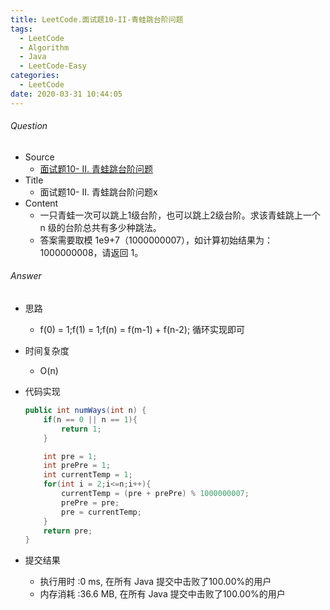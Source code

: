 ```yaml
---
title: LeetCode.面试题10-II-青蛙跳台阶问题
tags:
  - LeetCode
  - Algorithm
  - Java
  - LeetCode-Easy
categories:
  - LeetCode
date: 2020-03-31 10:44:05
---
```

###### Question
- Source
	- [面试题10- II. 青蛙跳台阶问题]() 
- Title
	- 面试题10- II. 青蛙跳台阶问题x 
- Content
	- 一只青蛙一次可以跳上1级台阶，也可以跳上2级台阶。求该青蛙跳上一个 n 级的台阶总共有多少种跳法。
	- 答案需要取模 1e9+7（1000000007），如计算初始结果为：1000000008，请返回 1。

<!--more-->

###### Answer
- 思路
	- f(0) = 1;f(1) = 1;f(n) = f(m-1) + f(n-2); 循环实现即可
- 时间复杂度
	- O(n) 	
- 代码实现

	```Java
	public int numWays(int n) {
        if(n == 0 || n == 1){
            return 1;
        }

        int pre = 1;
        int prePre = 1;
        int currentTemp = 1;
        for(int i = 2;i<=n;i++){
            currentTemp = (pre + prePre) % 1000000007;
            prePre = pre;
            pre = currentTemp;
        }
        return pre;
    }
	```
- 提交结果
	- 执行用时 :0 ms, 在所有 Java 提交中击败了100.00%的用户
	- 内存消耗 :36.6 MB, 在所有 Java 提交中击败了100.00%的用户

